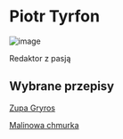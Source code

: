 # Piotr Tyrfon

![image](https://encrypted-tbn0.gstatic.com/images?q=tbn:ANd9GcSYyIaQkzEAU1JHIiFZQRmpgeC9DT3bw4G2mA&usqp=CAU)

Redaktor z pasją

## Wybrane przepisy

[Zupa Gryros](przepis1.md)

[Malinowa chmurka](przepis2.md)
